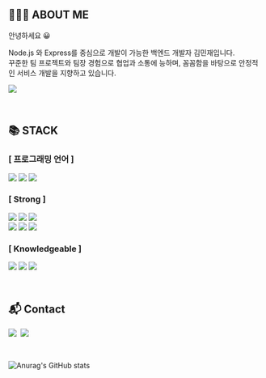 ## 👨🏻‍💻 ABOUT ME

안녕하세요 😀

Node.js 와 Express를 중심으로 개발이 가능한 백엔드 개발자 김민재입니다.
<br />
꾸준한 팀 프로젝트와 팀장 경험으로 협업과 소통에 능하며, 꼼꼼함을 바탕으로 안정적인 서비스 개발을 지향하고 있습니다.

<a href="https://minjman2659.notion.site/18cb65fa6c1f4f29b65b2a03c980368f" target="_blank"><img src="https://img.shields.io/badge/Resume-000000?style=flat-square&logo=Notion&logoColor=white"/></a>

<br>

## 📚 STACK

### [ 프로그래밍 언어 ]

<img src="https://img.shields.io/badge/Javascript-FFCA33?style=flat-square&logo=JavaScript&logoColor=white"/></a>
<img src="https://img.shields.io/badge/HTML-E34F26?style=flat-square&logo=html5&logoColor=white"/></a>
<img src="https://img.shields.io/badge/CSS-1572B6?style=flat-square&logo=css3&logoColor=white"/></a><br>

### [ Strong ]

<img src="https://img.shields.io/badge/Node.js-339933?style=flat-square&logo=node.js&logoColor=white"/></a>
<img src="https://img.shields.io/badge/Express.js-000000?style=flat-square&logo=express&logoColor=white"/></a>
<img src="https://img.shields.io/badge/MySQL-4479A1?style=flat-square&logo=mysql&logoColor=white"/></a><br>
<img src="https://img.shields.io/badge/Sequelize-52B0E7?style=flat-square&logo=Sequelize&logoColor=white"/></a>
<img src="https://img.shields.io/badge/React-0088CC?style=flat-square&logo=react&logoColor=white"/></a>
<img src="https://img.shields.io/badge/Git-EC6F26?style=flat-square&logo=git&logoColor=white"/></a>

### [ Knowledgeable ]

<img src="https://img.shields.io/badge/AWS-232F3E?style=flat-square&logo=Amazon AWS&logoColor=white"/></a>
<img src="https://img.shields.io/badge/JWT-000000?style=flat-square&logo=json web tokens&logoColor=white"/></a>
<img src="https://img.shields.io/badge/Redux-764ABC?style=flat-square&logo=redux&logoColor=white"/></a>

<br>

## 📬 Contact

<p>
  <a href="https://minjman2659.notion.site/minjman2659/16d5cc5769c84f4aacb11952a3625dfc" target="_blank"><img src="https://img.shields.io/badge/Blog-000000?style=flat-square&logo=Notion&logoColor=white"/></a>&nbsp
  <a href="mailto:minjman2659@gmail.com"><img src="https://img.shields.io/badge/Gmail-d14836?style=flat-square&logo=Gmail&logoColor=white&matilto:minjman2659@gmail.com"/></a>
</p>

<br>

![Anurag's GitHub stats](https://github-readme-stats.vercel.app/api?username=minjman2659&show_icons=true&theme=radical)

